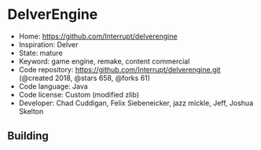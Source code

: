 # DelverEngine

- Home: https://github.com/Interrupt/delverengine
- Inspiration: Delver
- State: mature
- Keyword: game engine, remake, content commercial
- Code repository: https://github.com/Interrupt/delverengine.git (@created 2018, @stars 658, @forks 61)
- Code language: Java
- Code license: Custom (modified zlib)
- Developer: Chad Cuddigan, Felix Siebeneicker, jazz mickle, Jeff, Joshua Skelton

## Building
